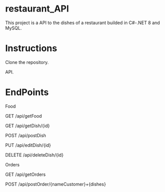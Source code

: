 # restaurant_API
This project is a API to the dishes of a restaurant builded in C#-.NET 8 and MySQL.

# Instructions
Clone the repository.

API.

# EndPoints

Food

GET /api/getFood

GET /api/getDish/{id}

POST /api/postDish

PUT /api/editDish/{id}

DELETE /api/deleteDish/{id}

Orders

GET /api/getOrders

POST /api/postOrder/{nameCustomer}+{dishes}

